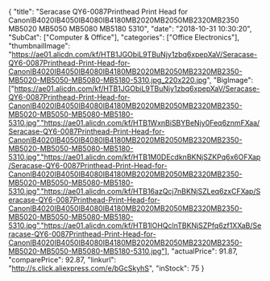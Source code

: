 {
	"title": "Seracase QY6-0087Printhead Print Head for CanonIB4020IB4050IB4080IB4180MB2020MB2050MB2320MB2350 MB5020 MB5050 MB5080 MB5180 5310",
	"date": "2018-10-31 10:30:20",
	"SubCat": ["Computer & Office"],
	"categories": ["Office Electronics"],
	"thumbnailImage": "https://ae01.alicdn.com/kf/HTB1JGObiL9TBuNjy1zbq6xpepXaV/Seracase-QY6-0087Printhead-Print-Head-for-CanonIB4020IB4050IB4080IB4180MB2020MB2050MB2320MB2350-MB5020-MB5050-MB5080-MB5180-5310.jpg_220x220.jpg",
	"BigImage": ["https://ae01.alicdn.com/kf/HTB1JGObiL9TBuNjy1zbq6xpepXaV/Seracase-QY6-0087Printhead-Print-Head-for-CanonIB4020IB4050IB4080IB4180MB2020MB2050MB2320MB2350-MB5020-MB5050-MB5080-MB5180-5310.jpg","https://ae01.alicdn.com/kf/HTB1WxnBiSBYBeNjy0Feq6znmFXaa/Seracase-QY6-0087Printhead-Print-Head-for-CanonIB4020IB4050IB4080IB4180MB2020MB2050MB2320MB2350-MB5020-MB5050-MB5080-MB5180-5310.jpg","https://ae01.alicdn.com/kf/HTB1M0DEcdknBKNjSZKPq6x6OFXap/Seracase-QY6-0087Printhead-Print-Head-for-CanonIB4020IB4050IB4080IB4180MB2020MB2050MB2320MB2350-MB5020-MB5050-MB5080-MB5180-5310.jpg","https://ae01.alicdn.com/kf/HTB16azQcj7nBKNjSZLeq6zxCFXap/Seracase-QY6-0087Printhead-Print-Head-for-CanonIB4020IB4050IB4080IB4180MB2020MB2050MB2320MB2350-MB5020-MB5050-MB5080-MB5180-5310.jpg","https://ae01.alicdn.com/kf/HTB1lOHQclnTBKNjSZPfq6zf1XXaB/Seracase-QY6-0087Printhead-Print-Head-for-CanonIB4020IB4050IB4080IB4180MB2020MB2050MB2320MB2350-MB5020-MB5050-MB5080-MB5180-5310.jpg"],
	"actualPrice": 91.87,
	"comparePrice": 92.87,
	"linkurl": "http://s.click.aliexpress.com/e/bGcSkyhS",
	"inStock": 75
}
